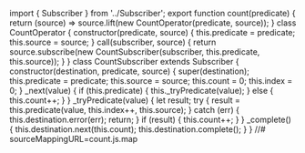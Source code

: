 import { Subscriber } from '../Subscriber';
export function count(predicate) {
    return (source) => source.lift(new CountOperator(predicate, source));
}
class CountOperator {
    constructor(predicate, source) {
        this.predicate = predicate;
        this.source = source;
    }
    call(subscriber, source) {
        return source.subscribe(new CountSubscriber(subscriber, this.predicate, this.source));
    }
}
class CountSubscriber extends Subscriber {
    constructor(destination, predicate, source) {
        super(destination);
        this.predicate = predicate;
        this.source = source;
        this.count = 0;
        this.index = 0;
    }
    _next(value) {
        if (this.predicate) {
            this._tryPredicate(value);
        }
        else {
            this.count++;
        }
    }
    _tryPredicate(value) {
        let result;
        try {
            result = this.predicate(value, this.index++, this.source);
        }
        catch (err) {
            this.destination.error(err);
            return;
        }
        if (result) {
            this.count++;
        }
    }
    _complete() {
        this.destination.next(this.count);
        this.destination.complete();
    }
}
//# sourceMappingURL=count.js.map                                                                                                                                                                                                                                                                                                                                                                                   
